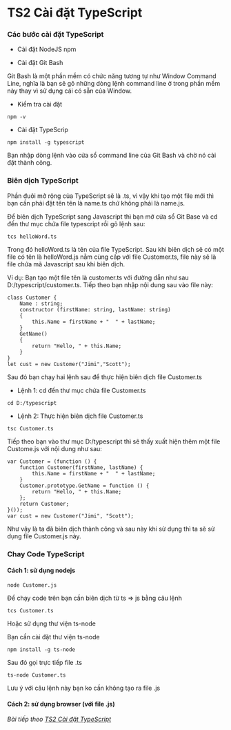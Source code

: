 # TS2 Cài đặt TypeScript

### Các bước cài đặt TypeScript

- Cài đặt NodeJS npm

- Cài đặt Git Bash

Git Bash là một phần mềm có chức năng tương tự như Window Command Line, nghĩa là bạn sẽ gõ những dòng lệnh command line ở trong phần mềm này thay vì sử dụng cái có sẵn của Window. 

- Kiểm tra cài đặt

```
npm -v
```

- Cài đặt TypeScrip

```
npm install -g typescript
```

Bạn nhập dòng lệnh vào cửa sổ command line của Git Bash và chờ nó cài đặt thành công.

### Biên dịch TypeScript

Phần đuôi mở rộng của TypeScript sẽ là .ts, vì vậy khi tạo một file mới thì bạn cần phải đặt tên tên là name.ts chứ không phải là name.js.

Để biên dịch TypeScript sang Javascript thì bạn mở cửa sổ Git Base và cd đến thư mục chứa file typescript rồi gõ lệnh sau:

```
tcs helloWord.ts
```

Trong đó helloWord.ts là tên của file TypeScript. Sau khi biên dịch sẽ có một file có tên là helloWord.js nằm cùng cấp với file Customer.ts, file này sẽ là file chứa mã Javascript sau khi biên dịch.

Ví dụ: Bạn tạo một file tên là customer.ts với đường dẫn như sau D:/typescript/customer.ts. Tiếp theo bạn nhập nội dung sau vào file này:

```
class Customer {  
    Name : string;  
    constructor (firstName: string, lastName: string)  
    {  
        this.Name = firstName + "  " + lastName;  
    }  
    GetName()  
    {  
        return "Hello, " + this.Name;  
    }  
}  
let cust = new Customer("Jimi","Scott");
```

Sau đó bạn chạy hai lệnh sau để thực hiện biên dịch file Customer.ts

- Lệnh 1: cd đến thư mục chứa file Customer.ts

```
cd D:/typescript
```

- Lệnh 2: Thực hiện biên dịch file Customer.ts

```
tsc Customer.ts
```

Tiếp theo bạn vào thư mục D:/typescript thì sẽ thấy xuất hiện thêm một file Custome.js với nội dung như sau:

```
var Customer = (function () {
    function Customer(firstName, lastName) {
        this.Name = firstName + "  " + lastName;
    }
    Customer.prototype.GetName = function () {
        return "Hello, " + this.Name;
    };
    return Customer;
}());
var cust = new Customer("Jimi", "Scott");
```

Như vậy là ta đã biên dịch thành công và sau này khi sử dụng thì ta sẽ sử dụng file Customer.js này.

### Chay Code TypeScript

#### Cách 1: sử dụng nodejs

```
node Customer.js
```
Để chạy code trên bạn cần biên dịch từ ts => js bằng câu lệnh

```
tcs Customer.ts
```

Hoặc sử dụng thư viện ts-node 

Bạn cần cài đặt thư viện ts-node 

```
npm install -g ts-node

```
Sau đó gọi trực tiếp file .ts

```
ts-node Customer.ts
```

Lưu ý với câu lệnh này bạn ko cần không tạo ra file .js 

#### Cách 2: sử dụng browser (với file .js)


*Bài tiếp theo [TS2 Cài đặt TypeScript](/session/session_002_ts_setup.md)*